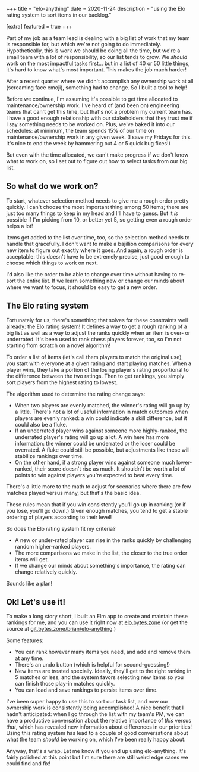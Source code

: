 +++
title = "elo-anything"
date = 2020-11-24
description = "using the Elo rating system to sort items in our backlog."

[extra]
featured = true
+++

Part of my job as a team lead is dealing with a big list of work that my team is responsible for, but which we're not going to do immediately.
Hypothetically, this is work we should be doing all the time, but we're a small team with a lot of responsibility, so our list tends to grow.
We _should_ work on the most impactful tasks first... but in a list of 40 or 50 little things, it's hard to know what's most important.
This makes the job much harder!

After a recent quarter where we didn't accomplish any ownership work at all (screaming face emoji), something had to change.
So I built a tool to help!

<!-- more -->

Before we continue, I'm assuming it's possible to get time allocated to maintenance/ownership work.
I've heard of (and been on) engineering teams that can't get this time, but that's not a problem my current team has.
I have a good enough relationship with our stakeholders that they trust me if I say something needs to be worked on.
Plus, we've baked it into our schedules: at minimum, the team spends 15% of our time on maintenance/ownership work in any given week.
(I save my Fridays for this.
It's nice to end the week by hammering out 4 or 5 quick bug fixes!)

But even with the time allocated, we can't make progress if we don't know what to work on, so I set out to figure out how to select tasks from our big list.

## So what do we work on?

To start, whatever selection method needs to give me a rough order pretty quickly.
I can't choose the most important thing among 50 items; there are just too many things to keep in my head and I'll have to guess.
But it _is_ possible if I'm picking from 10, or better yet 5, so getting even a rough order helps a lot!

Items get added to the list over time, too, so the selection method needs to handle that gracefully.
I don't want to make a bajillion comparisons for every new item to figure out exactly where it goes.
And again, a rough order is acceptable: this doesn't have to be extremely precise, just good enough to choose which things to work on next.

I'd also like the order to be able to change over time without having to re-sort the entire list.
If we learn something new or change our minds about where we want to focus, it should be easy to get a new order.

## The Elo rating system

Fortunately for us, there's something that solves for these constraints well already: the [Elo rating system](https://en.wikipedia.org/wiki/Elo_rating_system)!
It defines a way to get a rough ranking of a big list as well as a way to adjust the ranks quickly when an item is over- or underrated.
It's been used to rank chess players forever, too, so I'm not starting from scratch on a novel algorithm!

To order a list of items (let's call them players to match the original use), you start with everyone at a given rating and start playing matches.
When a player wins, they take a portion of the losing player's rating proportional to the difference between the two ratings.
Then to get rankings, you simply sort players from the highest rating to lowest.

The algorithm used to determine the rating change says:

- When two players are evenly matched, the winner's rating will go up by a little. There's not a lot of useful information in match outcomes when players are evenly ranked: a win could indicate a skill difference, but it could also be a fluke.
- If an underrated player wins against someone more highly-ranked, the underrated player's rating will go up a lot. A win here has more information: the winner could be underrated or the loser could be overrated. A fluke could still be possible, but adjustments like these will stabilize rankings over time.
- On the other hand, if a strong player wins against someone much lower-ranked, their score doesn't rise as much. It shouldn't be worth a lot of points to win against players you're expected to beat every time.

There's a little more to the math to adjust for scenarios where there are few matches played versus many, but that's the basic idea.

These rules mean that if you win consistently you'll go up in ranking (or if you lose, you'll go down.)
Given enough matches, you tend to get a stable ordering of players according to their level!

So does the Elo rating system fit my criteria?

- A new or under-rated player can rise in the ranks quickly by challenging random higher-ranked players.
- The more comparisons we make in the list, the closer to the true order items will get.
- If we change our minds about something's importance, the rating can change relatively quickly.

Sounds like a plan!

## Ok! Let's use it!

To make a long story short, I built an Elm app to create and maintain these rankings for me, and you can use it right now at [elo.bytes.zone](https://elo.bytes.zone) (or get the source at [git.bytes.zone/brian/elo-anything](https://git.bytes.zone/brian/elo-anything).)

Some features:

- You can rank however many items you need, and add and remove them at any time.
- There's an undo button (which is helpful for second-guessing!)
- New items are treated specially. Ideally, they'll get to the right ranking in 5 matches or less, and the system favors selecting new items so you can finish those play-in matches quickly.
- You can load and save rankings to persist items over time.

I've been super happy to use this to sort our task list, and now our ownership work is consistently being accomplished!
A nice benefit that I hadn't anticipated: when I go through the list with my team's PM, we can have a productive conversation about the relative importance of _this_ versus _that_, which has revealed new information about differences in our priorities!
Using this rating system has lead to a couple of good conversations about what the team _should_ be working on, which I've been really happy about.

Anyway, that's a wrap.
Let me know if you end up using elo-anything.
It's fairly polished at this point but I'm sure there are still weird edge cases we could find and fix!
